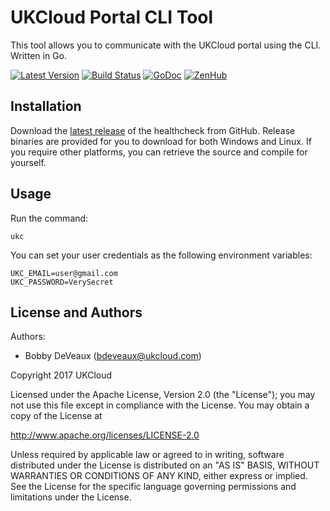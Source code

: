 # UKCloud Portal CLI Tool

This tool allows you to communicate with the UKCloud portal using the CLI. Written in Go.

[![Latest Version](http://img.shields.io/github/release/UKCloud/vcd-healthcheck.svg?style=flat-square)](https://github.com/UKCloud/vcd-healthcheck/releases)
[![Build Status](https://travis-ci.org/UKCloud/vcd-healthcheck.svg?branch=master)](https://travis-ci.org/UKCloud/vcd-healthcheck)
[![GoDoc](https://godoc.org/github.com/UKCloud/vcd-healthcheck?status.svg)](https://godoc.org/github.com/UKCloud/vcd-healthcheck)
[![ZenHub](https://raw.githubusercontent.com/ZenHubIO/support/master/zenhub-badge.png)](https://zenhub.com)

## Installation
Download the [latest release](https://github.com/UKCloud/ukcloud-portal-cli/releases) of the healthcheck from GitHub. Release binaries are provided for you to download for both Windows and Linux. If you require other platforms, you can retrieve the source and compile for yourself.

## Usage
Run the command:
```
ukc
```

You can set your user credentials as the following environment variables:
```
UKC_EMAIL=user@gmail.com
UKC_PASSWORD=VerySecret
```


License and Authors
-------------------
Authors:
  * Bobby DeVeaux (bdeveaux@ukcloud.com)

Copyright 2017 UKCloud

Licensed under the Apache License, Version 2.0 (the "License"); you may not use this file except in compliance with the License. You may obtain a copy of the License at

http://www.apache.org/licenses/LICENSE-2.0

Unless required by applicable law or agreed to in writing, software distributed under the License is distributed on an "AS IS" BASIS, WITHOUT WARRANTIES OR CONDITIONS OF ANY KIND, either express or implied. See the License for the specific language governing permissions and limitations under the License.